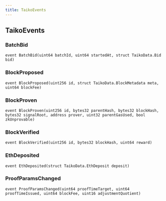 ```yaml
---
title: TaikoEvents
---
```


## TaikoEvents

### BatchBid

```solidity
event BatchBid(uint64 batchId, uint64 startedAt, struct TaikoData.Bid bid)
```

### BlockProposed

```solidity
event BlockProposed(uint256 id, struct TaikoData.BlockMetadata meta, uint64 blockFee)
```

### BlockProven

```solidity
event BlockProven(uint256 id, bytes32 parentHash, bytes32 blockHash, bytes32 signalRoot, address prover, uint32 parentGasUsed, bool zkUnprovable)
```

### BlockVerified

```solidity
event BlockVerified(uint256 id, bytes32 blockHash, uint64 reward)
```

### EthDeposited

```solidity
event EthDeposited(struct TaikoData.EthDeposit deposit)
```

### ProofParamsChanged

```solidity
event ProofParamsChanged(uint64 proofTimeTarget, uint64 proofTimeIssued, uint64 blockFee, uint16 adjustmentQuotient)
```
